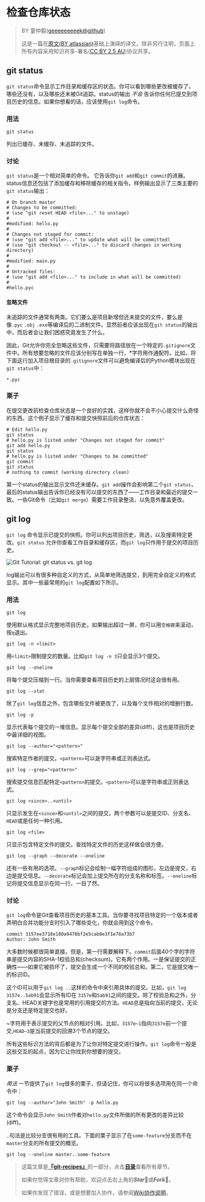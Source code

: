 # 检查仓库状态

> BY 童仲毅([geeeeeeeeek@github](https://github.com/geeeeeeeeek/git-recipes/))
> 
> 这是一篇在[原文(BY atlassian)](https://www.atlassian.com/git/tutorials/inspecting-a-repository/git-log)基础上演绎的译文。除非另行注明，页面上所有内容采用知识共享-署名([CC BY 2.5 AU](http://creativecommons.org/licenses/by/2.5/au/deed.zh))协议共享。

## git status

`git status`命令显示工作目录和缓存区的状态。你可以看到哪些更改被缓存了，哪些还没有，以及哪些还未被Git追踪。status的输出 *不会* 告诉你任何已提交到项目历史的信息。如果你想看的话，应该使用`git log`命令。

### 用法

``` 
git status
```

列出已缓存、未缓存、未追踪的文件。

### 讨论

`git status`是一个相对简单的命令。 它告诉你`git add`和`git commit`的进展。status信息还包括了添加缓存和移除缓存的相关指令。样例输出显示了三类主要的`git status`输出：

``` 
# On branch master
# Changes to be committed:
# (use "git reset HEAD <file>..." to unstage)
#
#modified: hello.py
#
# Changes not staged for commit:
# (use "git add <file>..." to update what will be committed)
# (use "git checkout -- <file>..." to discard changes in working directory)
#
#modified: main.py
#
# Untracked files:
# (use "git add <file>..." to include in what will be committed)
#
#hello.pyc
```

#### 忽略文件

未追踪的文件通常有两类。它们要么是项目新增但还未提交的文件，要么是像`.pyc` `.obj`  `.exe`等编译后的二进制文件。显然前者应该出现在`git status`的输出中，而后者会让我们困惑究竟发生了什么。

因此，Git允许你完全忽略这些文件，只需要将路径放在一个特定的`.gitignore`文件中。所有想要忽略的文件应该分别写在单独一行，*字符用作通配符。比如，将下面这行加入项目根目录的`.gitignore`文件可以避免编译后的Python模块出现在`git status`中：

``` 
*.pyc
```

### 栗子

在提交更改前检查仓库状态是一个良好的实践，这样你就不会不小心提交什么奇怪的东西。这个例子显示了缓存和提交快照前后的仓库状态：

``` 
# Edit hello.py
git status
# hello.py is listed under "Changes not staged for commit"
git add hello.py
git status
# hello.py is listed under "Changes to be committed"
git commit
git status
# nothing to commit (working directory clean)
```

第一个status的输出显示文件还未缓存。`git add`操作会影响第二个`git status`，最后的status输出告诉你已经没有可以提交的东西了——工作目录和最近的提交一致。一些Git命令（比如`git merge`）需要工作目录整洁，以免意外覆盖更改。

## git log

`git log` 命令显示已提交的快照。你可以列出项目历史，筛选，以及搜索特定更改。`git status` 允许你查看工作目录和缓存区，而`git log`只作用于提交的项目历史。



![Git Tutorial: git status vs. git log](https://www.atlassian.com/git/images/tutorials/getting-started/inspecting-a-repository/01.svg)

log输出可以有很多种自定义的方式，从简单地筛选提交，到用完全自定义的格式显示。其中一些最常用的`git log`配置如下所示。

### 用法

``` 
git log
```

使用默认格式显示完整地项目历史。如果输出超过一屏，你可以用`空格键`来滚动，按`q`退出。

``` 
git log -n <limit>
```

用`<limit>`限制提交的数量。比如`git log -n 3`只会显示3个提交。

``` 
git log --oneline
```

将每个提交压缩到一行。当你需要查看项目历史的上层情况时这会很有用。

``` 
git log --stat
```

除了`git log`信息之外，包含哪些文件被更改了，以及每个文件相对的增删行数。

``` 
git log -p
```

显示代表每个提交的一堆信息。显示每个提交全部的差异(diff)，这也是项目历史中最详细的视图。

``` 
git log --author="<pattern>"
```

搜索特定作者的提交。`<pattern>`可以是字符串或正则表达式。

``` 
git log --grep="<pattern>"
```

搜索提交信息匹配特定`<pattern>`的提交。`<pattern>`可以是字符串或正则表达式。

``` 
git log <since>..<until>
```

只显示发生在`<since>`和`<until>`之间的提交。两个参数可以是提交ID、分支名、`HEAD`或是任何一种引用。

``` 
git log <file>
```

只显示包含特定文件的提交。查找特定文件的历史这样做会很方便。

``` 
git log --graph --decorate --oneline
```

还有一些有用的选项。`--graph`标记会绘制一幅字符组成的图形，左边是提交，右边是提交信息。`--decorate`标记会加上提交所在的分支名称和标签。`--oneline`标记将提交信息显示在同一行，一目了然。

### 讨论

`git log`命令是Git查看项目历史的基本工具。当你要寻找项目特定的一个版本或者弄明白合并功能分支时引入了哪些变化，你就会用到这个命令。

``` 
commit 3157ee3718e180a9476bf2e5cab8e3f1e78a73b7
Author: John Smith
```

大多数时候都很简单直接。但是，第一行需要解释下。`commit`后面40个字的字符串是提交内容的SHA-1校验总和(checksum)。它有两个作用。一是保证提交的正确性——如果它被损坏了，提交会生成一个不同的校验总和。第二，它是提交唯一的标识ID。

这个ID可以用于`git log ..`这样的命令中来引用具体的提交。比如，`git log 3157e..5ab91`会显示所有ID在 `3157e`和`5ab91`之间的提交。除了校验总和之外，分支名、HEAD关键字也是常用的引用提交的方法。`HEAD`总是指向当前的提交，无论是分支还是特定提交也好。

~字符用于表示提交的父节点的相对引用。比如，`3157e~1`指向`3157e`前一个提交,`HEAD~3`是当前提交的回溯3个节点的提交。

所有这些标识方法的背后都是为了让你对特定提交进行操作。`git log`命令一般是这些交互的起点，因为它让你找到你想要的提交。

### 栗子

*用法* 一节提供了`git log`很多的栗子，但请记住，你可以将很多选项用在同一个命令中：

``` 
git log --author="John Smith" -p hello.py
```

这个命令会显示`John Smith`作者对`hello.py`文件所做的所有更改的差异比较(diff)。

..句法是比较分支很有用的工具。下面的栗子显示了在`some-feature`分支而不在`master`分支的所有提交的概览。

``` 
git log --oneline master..some-feature
```



> 这篇文章是[**『git-recipes』**](https://github.com/geeeeeeeeek/git-recipes/)的一部分，点击[**目录**](https://github.com/geeeeeeeeek/git-recipes/wiki/)查看所有章节。
> 
> 如果你觉得文章对你有帮助，欢迎点击右上角的***Star***:star2:或***Fork***:fork_and_knife:。
> 
> 如果你发现了错误，或是想要加入协作，请参阅[Wiki协作说明](https://github.com/geeeeeeeeek/git-recipes/issues/1)。

